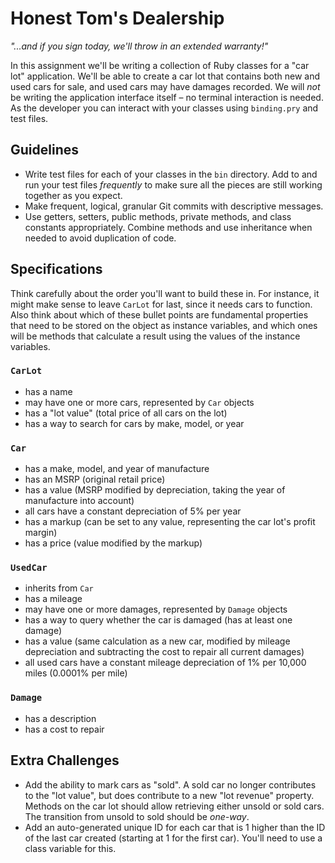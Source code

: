 # Honest Tom's Dealership

*"...and if you sign today, we'll throw in an extended warranty!"*

In this assignment we'll be writing a collection of Ruby classes for a "car lot" application. We'll be able to create a car lot that contains both new and used cars for sale, and used cars may have damages recorded. We will *not* be writing the application interface itself &ndash; no terminal interaction is needed. As the developer you can interact with your classes using `binding.pry` and test files.

## Guidelines

* Write test files for each of your classes in the `bin` directory. Add to and run your test files *frequently* to make sure all the pieces are still working together as you expect.
* Make frequent, logical, granular Git commits with descriptive messages.
* Use getters, setters, public methods, private methods, and class constants appropriately. Combine methods and use inheritance when needed to avoid duplication of code.

## Specifications

Think carefully about the order you'll want to build these in. For instance, it might make sense to leave `CarLot` for last, since it needs cars to function. Also think about which of these bullet points are fundamental properties that need to be stored on the object as instance variables, and which ones will be methods that calculate a result using the values of the instance variables.

### `CarLot`
* has a name
* may have one or more cars, represented by `Car` objects
* has a "lot value" (total price of all cars on the lot)
* has a way to search for cars by make, model, or year

### `Car`
* has a make, model, and year of manufacture
* has an MSRP (original retail price)
* has a value (MSRP modified by depreciation, taking the year of manufacture into account)
* all cars have a constant depreciation of 5% per year
* has a markup (can be set to any value, representing the car lot's profit margin)
* has a price (value modified by the markup)

### `UsedCar`
* inherits from `Car`
* has a mileage
* may have one or more damages, represented by `Damage` objects
* has a way to query whether the car is damaged (has at least one damage)
* has a value (same calculation as a new car, modified by mileage depreciation and subtracting the cost to repair all current damages)
* all used cars have a constant mileage depreciation of 1% per 10,000 miles (0.0001% per mile)

### `Damage`
* has a description
* has a cost to repair

## Extra Challenges

* Add the ability to mark cars as "sold". A sold car no longer contributes to the "lot value", but does contribute to a new "lot revenue" property. Methods on the car lot should allow retrieving either unsold or sold cars. The transition from unsold to sold should be *one-way*.
* Add an auto-generated unique ID for each car that is 1 higher than the ID of the last car created (starting at 1 for the first car). You'll need to use a class variable for this.
